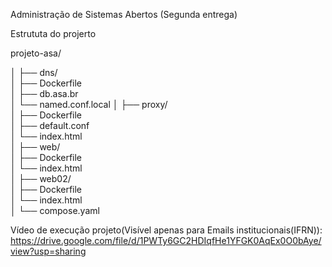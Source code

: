 Administração de Sistemas Abertos (Segunda entrega)

Estrututa do projerto

projeto-asa/

│
├── dns/                  
│   ├── Dockerfile       
│   ├── db.asa.br        
│   └── named.conf.local 
│
├── proxy/                
│   ├── Dockerfile      
│   ├── default.conf      
│   └── index.html        
│
├── web/                  
│   ├── Dockerfile        
│   └── index.html        
│
├── web02/               
│   ├── Dockerfile       
│   └── index.html        
│
└── compose.yaml        

Vídeo de execução projeto(Visível apenas para Emails institucionais(IFRN)):
https://drive.google.com/file/d/1PWTy6GC2HDIqfHe1YFGK0AqEx0O0bAye/view?usp=sharing
